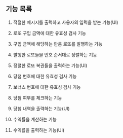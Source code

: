 ## 기능 목록

1. 적절한 메시지를 출력하고 사용자의 입력을 받는 기능(UI)


2. 로또 구입 금액에 대한 유효성 검사 기능


3. 구입 금액에 해당하는 만큼 로또를 발행하는 기능


4. 발행한 로또들을 번호 순서대로 정렬하는 기능


5. 정렬한 로또 복권들을 출력하는 기능(UI)


6. 당첨 번호에 대한 유효성 검사 기능


7. 보너스 번호에 대한 유효성 검사 기능


8. 당첨 여부를 체크하는 기능


9. 당첨 내역을 출력하는 기능(UI)


10. 수익률을 계산하는 기능


11. 수익률을 출력하는 기능(UI)
